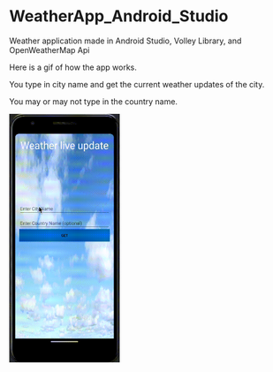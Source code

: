 # WeatherApp_Android_Studio
Weather application made in Android Studio, Volley Library, and OpenWeatherMap Api



Here is a gif of how the app works. 

You type in city name and get the current weather updates of the city. 

You may or may not type in the country name. 



<img src="weather.gif" width="200" height="450" />
